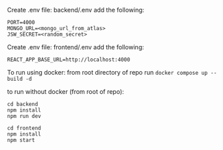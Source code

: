 Create .env file: backend/.env
add the following:
```
PORT=4000
MONGO_URL=<mongo_url_from_atlas>
JSW_SECRET=<random_secret>
```

Create .env file: frontend/.env
add the following:
```
REACT_APP_BASE_URL=http://localhost:4000
```

To run using docker:
from root directory of repo run ``` docker compose up --build -d ```

to run without docker (from root of repo):
```
cd backend
npm install
npm run dev
```

```
cd frontend
npm install
npm start
```
